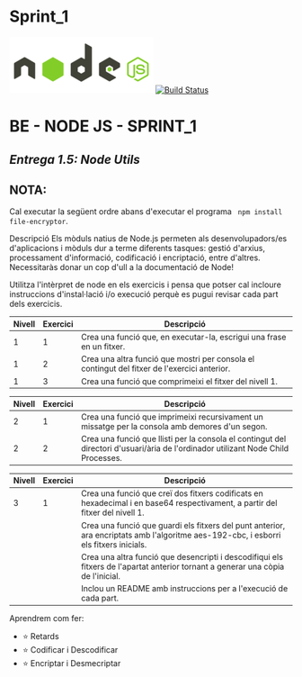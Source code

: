 # Sprint_1

[![N|Solid](https://raw.githubusercontent.com/QuironKheir/Markdown_Complement/main/img/nodejs_icon.png)](https://nodejs.org/docs/latest-v17.x/api/d)
[![Build Status](https://travis-ci.org/joemccann/dillinger.svg?branch=master)](https://github.com/QuironKheir)

# BE - NODE JS - SPRINT_1
## _Entrega 1.5: Node Utils_

## NOTA: 
Cal executar la següent ordre abans d'executar el programa ` npm install file-encryptor`.

Descripció
Els mòduls natius de Node.js permeten als desenvolupadors/es d'aplicacions i mòduls dur a terme diferents tasques: gestió d'arxius, processament 
d'informació, codificació i encriptació, entre d'altres. Necessitaràs donar un cop d'ull a la documentació de Node!

Utilitza l'intèrpret de node en els exercicis i pensa que potser cal incloure instruccions d'instal·lació i/o execució perquè es pugui revisar 
cada part dels exercicis.


| Nivell |  Exercici | Descripció                                                                                                           |
| ------ | ------ |  ------  |
| 1 | 1 | Crea una funció que, en executar-la, escrigui una frase en un fitxer.|
| 1 | 2 | Crea una altra funció que mostri per consola el contingut del fitxer de l'exercici anterior.|
| 1 | 3 | Crea una funció que comprimeixi el fitxer del nivell 1.|

| Nivell |  Exercici | Descripció  |
| ------ | ------ |  ------  |
| 2 | 1 | Crea una funció que imprimeixi recursivament un missatge per la consola amb demores d'un segon.|
| 2 | 2 | Crea una funció que llisti per la consola el contingut del directori d'usuari/ària de l'ordinador utilizant Node Child Processes.|

| Nivell |  Exercici | Descripció  |
| ------ | ------ |  ------  |
| 3 | 1 |Crea una funció que creï dos fitxers codificats en hexadecimal i en base64 respectivament, a partir del fitxer del nivell 1.|
|  |  |Crea una funció que guardi els fitxers del punt anterior, ara encriptats amb l'algoritme aes-192-cbc, i esborri els fitxers inicials.|
|  |  | Crea una altra funció que desencripti i descodifiqui els fitxers de l'apartat anterior tornant a generar una còpia de l'inicial.|
|  |  | Inclou un README amb instruccions per a l'execució de cada part.|

Aprendrem com fer:
- ⭐ Retards
- ⭐ Codificar i Descodificar
- ⭐ Encriptar i Desmecriptar
